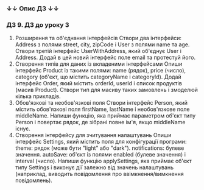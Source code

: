 ### ↓↓ Опис ДЗ ↓↓ 
### ДЗ 9. ДЗ до уроку 3
1. Розширення та об'єднання інтерфейсів
   Створи два інтерфейси: Address з полями street, city, zipCode і User з полями name та age.
   Створи третій інтерфейс UserWithAddress, який об'єднує User і Address.
   Додай в цей новий інтерфейс поле email та протестуй його.
2. Створення типів для даних із вкладеними інтерфейсами
   Опиши інтерфейс Product із такими полями: name (рядок), price (число), category (об'єкт, що містить categoryName і categoryId).
   Додай інтерфейс Order, який містить orderId, userId і список продуктів (масив Product).
   Створи тип для масиву таких замовлень і змоделюй кілька прикладів.
3. Обов'язкові та необов'язкові поля
   Створи інтерфейс Person, який містить обов'язкові поля firstName, lastName і необов'язкове поле middleName.
   Напиши функцію, яка приймає параметром об'єкт типу Person і повертає рядок, де зібрані повне ім'я, якщо middleName існує.
4. Створення інтерфейсу для зчитування налаштувань
   Опиши інтерфейс Settings, який містить поля для конфігурації програми:
   theme: рядок (може бути "light" або "dark").
   notifications: булеве значення.
   autoSave: об'єкт із полями enabled (булеве значення) і interval (число).
   Напиши функцію applySettings, яка приймає об'єкт типу Settings і виконує дії залежно від значень налаштувань (наприклад, виводить повідомлення про ввімкнення/вимкнення повідомлень).